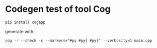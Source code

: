 # Codegen test of tool Cog

```commandline
pip install cogapp
```

generate with:
```commandline
cog -r --check -c --markers="#py #py{ #py}" --verbosity=1 main.cpp
```
